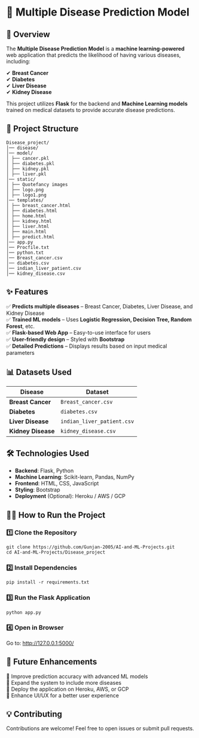 # 🚀 Multiple Disease Prediction Model  

## 🏥 Overview  

The **Multiple Disease Prediction Model** is a **machine learning-powered** web application that predicts the likelihood of having various diseases, including:  

✔ **Breast Cancer**  
✔ **Diabetes**  
✔ **Liver Disease**  
✔ **Kidney Disease**  

This project utilizes **Flask** for the backend and **Machine Learning models** trained on medical datasets to provide accurate disease predictions.  


## 📂 Project Structure  
```
Disease_project/  
│── disease/  
│── model/  
│ ├── cancer.pkl  
│ ├── diabetes.pkl  
│ ├── kidney.pkl  
│ ├── liver.pkl  
│── static/  
│ ├── Quotefancy images  
│ ├── logo.png  
│ ├── logo1.png  
│── templates/  
│ ├── breast_cancer.html  
│ ├── diabetes.html  
│ ├── home.html  
│ ├── kidney.html  
│ ├── liver.html  
│ ├── main.html  
│ ├── predict.html  
│── app.py  
│── Procfile.txt  
│── python.txt  
│── Breast_cancer.csv  
│── diabetes.csv  
│── indian_liver_patient.csv  
│── kidney_disease.csv  

```
## ✨ Features  

✅ **Predicts multiple diseases** – Breast Cancer, Diabetes, Liver Disease, and Kidney Disease  
✅ **Trained ML models** – Uses **Logistic Regression, Decision Tree, Random Forest**, etc.  
✅ **Flask-based Web App** – Easy-to-use interface for users  
✅ **User-friendly design** – Styled with **Bootstrap**  
✅ **Detailed Predictions** – Displays results based on input medical parameters  



## 📊 Datasets Used  

| Disease        | Dataset |
|---------------|---------|
| **Breast Cancer** | `Breast_cancer.csv` |
| **Diabetes** | `diabetes.csv` |
| **Liver Disease** | `indian_liver_patient.csv` |
| **Kidney Disease** | `kidney_disease.csv` |


## 🛠 Technologies Used  

- **Backend**: Flask, Python  
- **Machine Learning**: Scikit-learn, Pandas, NumPy  
- **Frontend**: HTML, CSS, JavaScript  
- **Styling**: Bootstrap  
- **Deployment** (Optional): Heroku / AWS / GCP  


## 🏃‍♂️ How to Run the Project  

### 1️⃣ Clone the Repository  

    git clone https://github.com/Gunjan-2005/AI-and-ML-Projects.git
    cd AI-and-ML-Projects/Disease_project
### 2️⃣ Install Dependencies

    pip install -r requirements.txt
### 3️⃣ Run the Flask Application

    python app.py
### 4️⃣ Open in Browser  
Go to: http://127.0.0.1:5000/

## 🚀 Future Enhancements  
🔹 Improve prediction accuracy with advanced ML models  
🔹 Expand the system to include more diseases  
🔹 Deploy the application on Heroku, AWS, or GCP  
🔹 Enhance UI/UX for a better user experience

## 💡 Contributing
Contributions are welcome! Feel free to open issues or submit pull requests.
